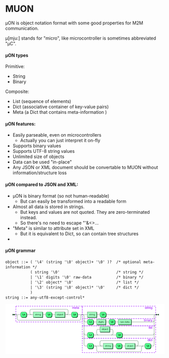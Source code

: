 # MUON
µON is object notation format with some good properties for M2M communication.

µ[mju:] stands for "micro", like microcontroller is sometimes abbreviated "µC".

#### µON types
Primitive:
* String
* Binary

Composite:
* List (sequence of elements)
* Dict (associative container of key-value pairs)
* Meta (a Dict that contains meta-information )

#### µON features:
* Easily parseable, even on microcontrollers
  * Actually you can just interpret it on-fly
* Supports binary values
* Supports UTF-8 string values
* Unlimited size of objects
* Data can be used "in-place"
* Any JSON or XML document should be convertable to MUON without information/structure loss

#### µON compared to JSON and XML:
* µON is binary format (so not human-readable)
  * But can easily be transformed into a readable form
* Almost all data is stored in strings.
  * But keys and values are not quoted. They are zero-terminated instead.
  * So there's no need to escape "'&<>...
* "Meta" is similar to attribute set in XML
  * But it is equivalent to Dict, so can contain tree structures
* 

#### µON grammar

    object ::= ( '\4' (string '\0' object)+ '\0' )?  /* optional meta-information */
               ( string '\0'                         /* string */
               | '\1' digits '\0' raw-data           /* binary */
               | '\2' object* '\0'                   /* list */
               | '\3' (string '\0' object)* '\0'     /* dict */
               )
    string ::= any-utf8-except-control*

![alt tag](docs/object.png?raw=true)

